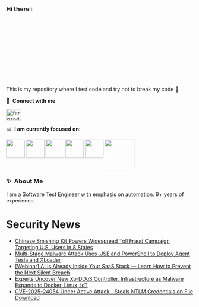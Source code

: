 ### Hi there <a href="https://www.gautamkrishnar.com/"><img src="https://media.giphy.com/media/hvRJCLFzcasrR4ia7z/giphy.gif" width="5%"></a>
This is my repository where I test code and try not to break my code :rofl:

🔗 &nbsp;**Connect with me**
<p align="left">
<a href="https://linkedin.com/in/fernandorlcruz" target="blank"><img align="center" src="https://raw.githubusercontent.com/rahuldkjain/github-profile-readme-generator/master/src/images/icons/Social/linked-in-alt.svg" alt="fernando cruz" height="30" width="40" /></a>
  
📊 &nbsp;**I am currently focused on:**

<img align="left" width='50' height='50' src="https://cdn.jsdelivr.net/gh/devicons/devicon/icons/python/python-original-wordmark.svg" />
<img align="left" width='50' height='50' src="https://cdn.jsdelivr.net/gh/devicons/devicon/icons/csharp/csharp-original.svg" />
<img align="left" width='50' height='50' src="https://cdn.jsdelivr.net/gh/devicons/devicon/icons/jenkins/jenkins-original.svg" />
<img align="left" width='50' height='50' src="https://specflow.org/wp-content/uploads/2021/05/SpecFlow-Icon.png" />
<img align="left" width='50' height='50' src="https://www.svgrepo.com/show/306098/githubactions.svg" />
<img width='80' height='80' src="https://cdn2.vectorstock.com/i/1000x1000/64/81/security-testing-concept-icon-safety-audit-key-vector-29166481.jpg" />
          
          
  
### ✨&nbsp; About Me

I am a Software Test Engineer with emphasis on automation. 9+ years of experience.

# Security News
<!-- BLOG-POST-LIST:START -->
- [Chinese Smishing Kit Powers Widespread Toll Fraud Campaign Targeting U.S. Users in 8 States](https://thehackernews.com/2025/04/chinese-smishing-kit-behind-widespread.html)
- [Multi-Stage Malware Attack Uses .JSE and PowerShell to Deploy Agent Tesla and XLoader](https://thehackernews.com/2025/04/multi-stage-malware-attack-uses-jse-and.html)
- [[Webinar] AI Is Already Inside Your SaaS Stack — Learn How to Prevent the Next Silent Breach](https://thehackernews.com/2025/04/webinar-ai-is-already-inside-your-saas.html)
- [Experts Uncover New XorDDoS Controller, Infrastructure as Malware Expands to Docker, Linux, IoT](https://thehackernews.com/2025/04/experts-uncover-new-xorddos-controller.html)
- [CVE-2025-24054 Under Active Attack—Steals NTLM Credentials on File Download](https://thehackernews.com/2025/04/cve-2025-24054-under-active.html)
<!-- BLOG-POST-LIST:END -->
